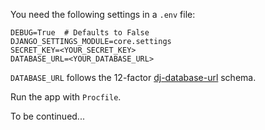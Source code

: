 You need the following settings in a `.env` file:

```
DEBUG=True  # Defaults to False
DJANGO_SETTINGS_MODULE=core.settings
SECRET_KEY=<YOUR_SECRET_KEY>
DATABASE_URL=<YOUR_DATABASE_URL>
```

`DATABASE_URL` follows the 12-factor [dj-database-url] schema.

[dj-database-url]: https://github.com/kennethreitz/dj-database-url#url-schema

Run the app with `Procfile`.

To be continued...
